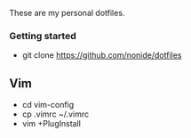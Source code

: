 These are my personal dotfiles.

### Getting started

* git clone https://github.com/nonide/dotfiles

## Vim

* cd vim-config
* cp .vimrc ~/.vimrc
* vim +PlugInstall
